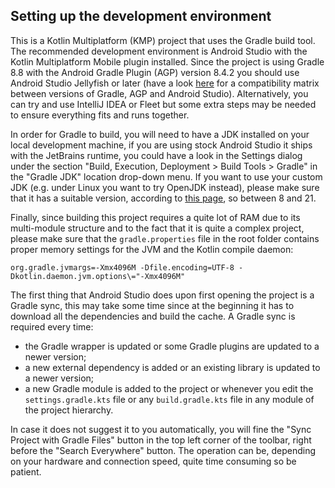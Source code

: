 ## Setting up the development environment

This is a Kotlin Multiplatform (KMP) project that uses the Gradle build tool. The recommended
development environment is Android Studio with the Kotlin Multiplatform Mobile plugin installed.
Since the project is using Gradle 8.8 with the Android Gradle Plugin (AGP) version 8.4.2 you
should use Android Studio Jellyfish or later (have a
look [here](https://developer.android.com/build/releases/gradle-plugin?hl=en#android_gradle_plugin_and_android_studio_compatibility)
for a compatibility matrix between versions of Gradle, AGP and Android Studio).
Alternatively, you can try and use IntelliJ IDEA or Fleet but some extra steps may be needed to
ensure everything fits and runs together.

In order for Gradle to build, you will need to have a JDK installed on your local development
machine, if you are using stock Android Studio it ships with the JetBrains runtime, you could have a
look in the Settings dialog under the section "Build, Execution, Deployment > Build Tools > Gradle"
in the "Gradle JDK" location drop-down menu. If you want to use your custom JDK (e.g. under Linux
you want to try OpenJDK instead), please make sure that it has a suitable version, according
to [this page](https://docs.gradle.org/current/userguide/compatibility.html), so between 8 and 21.

Finally, since building this project requires a quite lot of RAM due to its multi-module structure
and to the fact that it is quite a complex project, please make sure that the `gradle.properties`
file in the root folder contains proper memory settings for the JVM and the Kotlin compile daemon:

```properties
org.gradle.jvmargs=-Xmx4096M -Dfile.encoding=UTF-8 -Dkotlin.daemon.jvm.options\="-Xmx4096M"
```

The first thing that Android Studio does upon first opening the project is a Gradle sync, this may
take some time since at the beginning it has to download all the dependencies and build the cache.
A Gradle sync is required every time:

- the Gradle wrapper is updated or some Gradle plugins are updated to a newer version;
- a new external dependency is added or an existing library is updated to a newer version;
- a new Gradle module is added to the project or whenever you edit the `settings.gradle.kts` file or
  any `build.gradle.kts` file in any module of the project hierarchy.

In case it does not suggest it to you automatically, you will fine the "Sync Project with Gradle
Files" button in the top left corner of the toolbar, right before the "Search Everywhere" button.
The operation can be, depending on your hardware and connection speed, quite time consuming so be
patient.

